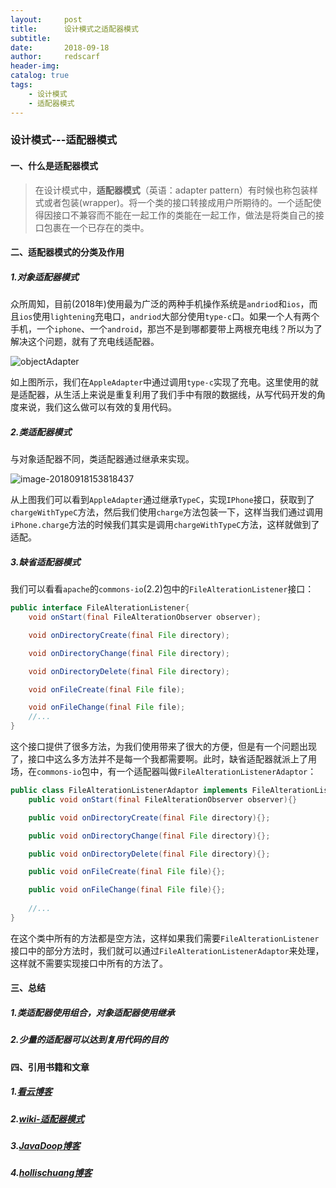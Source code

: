 ```yaml
---
layout:     post
title:      设计模式之适配器模式
subtitle:   
date:       2018-09-18
author:     redscarf                                            
header-img: 
catalog: true                                           
tags:                                                           
    - 设计模式 
    - 适配器模式
---
```


### 设计模式---适配器模式

#### 一、什么是适配器模式

> 在设计模式中，**适配器模式**（英语：adapter pattern）有时候也称包装样式或者包装(wrapper)。将一个类的接口转接成用户所期待的。一个适配使得因接口不兼容而不能在一起工作的类能在一起工作，做法是将类自己的接口包裹在一个已存在的类中。

#### 二、适配器模式的分类及作用

##### 1.对象适配器模式

众所周知，目前(2018年)使用最为广泛的两种手机操作系统是`andriod`和`ios`，而且`ios`使用`lightening`充电口，`andriod`大部分使用`type-c`口。如果一个人有两个手机，一个`iphone`、一个`android`，那岂不是到哪都要带上两根充电线？所以为了解决这个问题，就有了充电线适配器。

![objectAdapter](https://ws2.sinaimg.cn/large/006tNbRwgy1fvdnxwfoslj31kw0prdok.jpg)

如上图所示，我们在`AppleAdapter`中通过调用`type-c`实现了充电。这里使用的就是适配器，从生活上来说是重复利用了我们手中有限的数据线，从写代码开发的角度来说，我们这么做可以有效的复用代码。

##### 2.类适配器模式

与对象适配器不同，类适配器通过继承来实现。

![image-20180918153818437](https://ws2.sinaimg.cn/large/006tNbRwgy1fvdqg52eu9j31kw0vagsa.jpg)

从上图我们可以看到`AppleAdapter`通过继承`TypeC`，实现`IPhone`接口，获取到了`chargeWithTypeC`方法，然后我们使用`charge`方法包装一下，这样当我们通过调用`iPhone.charge`方法的时候我们其实是调用`chargeWithTypeC`方法，这样就做到了适配。

##### 3.缺省适配器模式

我们可以看看`apache`的`commons-io`(2.2)包中的`FileAlterationListener`接口：

```java
public interface FileAlterationListener{
	void onStart(final FileAlterationObserver observer);

    void onDirectoryCreate(final File directory);

    void onDirectoryChange(final File directory);

    void onDirectoryDelete(final File directory);

    void onFileCreate(final File file);

    void onFileChange(final File file);
    //...
}
```

这个接口提供了很多方法，为我们使用带来了很大的方便，但是有一个问题出现了，接口中这么多方法并不是每一个我都需要啊。此时，缺省适配器就派上了用场，在`commons-io`包中，有一个适配器叫做`FileAlterationListenerAdaptor`：

```java
public class FileAlterationListenerAdaptor implements FileAlterationListener{
    public void onStart(final FileAlterationObserver observer){}

    public void onDirectoryCreate(final File directory){};

    public void onDirectoryChange(final File directory){};

    public void onDirectoryDelete(final File directory){};

    public void onFileCreate(final File file){};

    public void onFileChange(final File file){};
    
    //...
}
```

在这个类中所有的方法都是空方法，这样如果我们需要`FileAlterationListener`接口中的部分方法时，我们就可以通过`FileAlterationListenerAdaptor`来处理，这样就不需要实现接口中所有的方法了。

#### 三、总结

##### 1.类适配器使用组合，对象适配器使用继承

##### 2.少量的适配器可以达到复用代码的目的

#### 四、引用书籍和文章

##### 1.[看云博客](https://www.kancloud.cn/digest/xing-designpattern/143731)

##### 2.[wiki-适配器模式](https://zh.wikipedia.org/wiki/%E9%80%82%E9%85%8D%E5%99%A8%E6%A8%A1%E5%BC%8F)

##### 3.[JavaDoop博客](https://javadoop.com/post/design-pattern#%E9%BB%98%E8%AE%A4%E9%80%82%E9%85%8D%E5%99%A8%E6%A8%A1%E5%BC%8F)

##### 4.[hollischuang博客](http://www.hollischuang.com/archives/1524)